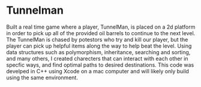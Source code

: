 # Tunnelman

Built a real time game where a player, TunnelMan, is placed on a 2d platform in order to pick up all of the provided oil barrels to continue to the next level. The TunnelMan is chased by potestors who try and kill our player, but the player can pick up helpful items along the way to help beat the level. Using data structures such as polymorphism, inheritance, searching and sorting, and many others, I created charecters that can interact with each other in specfic ways, and find optimal paths to desired destinations. This code was develped in C++ using Xcode on a mac computer and will likely only build using the same environment.
